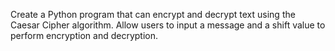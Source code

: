 Create a Python program that can encrypt and decrypt text using the Caesar Cipher algorithm. 
Allow users to input a message and a shift value to perform encryption and decryption.
